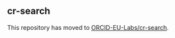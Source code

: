 cr-search
---------

This repository has moved to [ORCID-EU-Labs/cr-search](https://github.com/ORCID-EU-Labs/cr-search).

